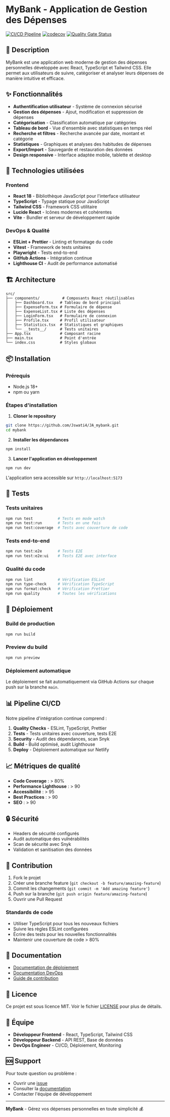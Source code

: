 # MyBank - Application de Gestion des Dépenses

[![CI/CD Pipeline](https://github.com/username/mybank/workflows/MyBank%20CI/CD%20Pipeline/badge.svg)](https://github.com/username/mybank/actions)
[![codecov](https://codecov.io/gh/username/mybank/branch/main/graph/badge.svg)](https://codecov.io/gh/username/mybank)
[![Quality Gate Status](https://sonarcloud.io/api/project_badges/measure?project=mybank&metric=alert_status)](https://sonarcloud.io/dashboard?id=mybank)

## 📱 Description

MyBank est une application web moderne de gestion des dépenses personnelles développée avec React, TypeScript et Tailwind CSS. Elle permet aux utilisateurs de suivre, catégoriser et analyser leurs dépenses de manière intuitive et efficace.

## ✨ Fonctionnalités

- **Authentification utilisateur** - Système de connexion sécurisé
- **Gestion des dépenses** - Ajout, modification et suppression de dépenses
- **Catégorisation** - Classification automatique par catégories
- **Tableau de bord** - Vue d'ensemble avec statistiques en temps réel
- **Recherche et filtres** - Recherche avancée par date, montant et catégorie
- **Statistiques** - Graphiques et analyses des habitudes de dépenses
- **Export/Import** - Sauvegarde et restauration des données
- **Design responsive** - Interface adaptée mobile, tablette et desktop

## 🚀 Technologies utilisées

### Frontend
- **React 18** - Bibliothèque JavaScript pour l'interface utilisateur
- **TypeScript** - Typage statique pour JavaScript
- **Tailwind CSS** - Framework CSS utilitaire
- **Lucide React** - Icônes modernes et cohérentes
- **Vite** - Bundler et serveur de développement rapide

### DevOps & Qualité
- **ESLint + Prettier** - Linting et formatage du code
- **Vitest** - Framework de tests unitaires
- **Playwright** - Tests end-to-end
- **GitHub Actions** - Intégration continue
- **Lighthouse CI** - Audit de performance automatisé

## 🏗️ Architecture

```
src/
├── components/          # Composants React réutilisables
│   ├── Dashboard.tsx   # Tableau de bord principal
│   ├── ExpenseForm.tsx # Formulaire de dépense
│   ├── ExpenseList.tsx # Liste des dépenses
│   ├── LoginForm.tsx   # Formulaire de connexion
│   ├── Profile.tsx     # Profil utilisateur
│   ├── Statistics.tsx  # Statistiques et graphiques
│   └── __tests__/      # Tests unitaires
├── App.tsx             # Composant racine
├── main.tsx            # Point d'entrée
└── index.css           # Styles globaux
```

## 📦 Installation

### Prérequis
- Node.js 18+
- npm ou yarn

### Étapes d'installation

1. **Cloner le repository**
```bash
git clone https://github.com/Jswati4/JA_mybank.git
cd mybank
```

2. **Installer les dépendances**
```bash
npm install
```

3. **Lancer l'application en développement**
```bash
npm run dev
```

L'application sera accessible sur `http://localhost:5173`

## 🧪 Tests

### Tests unitaires
```bash
npm run test           # Tests en mode watch
npm run test:run       # Tests en une fois
npm run test:coverage  # Tests avec couverture de code
```

### Tests end-to-end
```bash
npm run test:e2e       # Tests E2E
npm run test:e2e:ui    # Tests E2E avec interface
```

### Qualité du code
```bash
npm run lint           # Vérification ESLint
npm run type-check     # Vérification TypeScript
npm run format:check   # Vérification Prettier
npm run quality        # Toutes les vérifications
```

## 🚀 Déploiement

### Build de production
```bash
npm run build
```

### Preview du build
```bash
npm run preview
```

### Déploiement automatique
Le déploiement se fait automatiquement via GitHub Actions sur chaque push sur la branche `main`.

## 📊 Pipeline CI/CD

Notre pipeline d'intégration continue comprend :

1. **Quality Checks** - ESLint, TypeScript, Prettier
2. **Tests** - Tests unitaires avec couverture, tests E2E
3. **Security** - Audit des dépendances, scan Snyk
4. **Build** - Build optimisé, audit Lighthouse
5. **Deploy** - Déploiement automatique sur Netlify

## 📈 Métriques de qualité

- **Code Coverage** : > 80%
- **Performance Lighthouse** : > 90
- **Accessibilité** : > 95
- **Best Practices** : > 90
- **SEO** : > 90

## 🔒 Sécurité

- Headers de sécurité configurés
- Audit automatique des vulnérabilités
- Scan de sécurité avec Snyk
- Validation et sanitisation des données

## 🤝 Contribution

1. Fork le projet
2. Créer une branche feature (`git checkout -b feature/amazing-feature`)
3. Commit les changements (`git commit -m 'Add amazing feature'`)
4. Push sur la branche (`git push origin feature/amazing-feature`)
5. Ouvrir une Pull Request

### Standards de code
- Utiliser TypeScript pour tous les nouveaux fichiers
- Suivre les règles ESLint configurées
- Écrire des tests pour les nouvelles fonctionnalités
- Maintenir une couverture de code > 80%

## 📝 Documentation

- [Documentation de déploiement](./DEPLOYMENT.md)
- [Documentation DevOps](./DEVOPS.md)
- [Guide de contribution](./CONTRIBUTING.md)

## 📄 Licence

Ce projet est sous licence MIT. Voir le fichier [LICENSE](LICENSE) pour plus de détails.

## 👥 Équipe

- **Développeur Frontend** - React, TypeScript, Tailwind CSS
- **Développeur Backend** - API REST, Base de données
- **DevOps Engineer** - CI/CD, Déploiement, Monitoring

## 🆘 Support

Pour toute question ou problème :
- Ouvrir une [issue](https://github.com/username/mybank/issues)
- Consulter la [documentation](./docs/)
- Contacter l'équipe de développement

---

**MyBank** - Gérez vos dépenses personnelles en toute simplicité 💰
